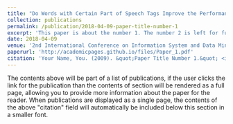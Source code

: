 ```yaml
---
title: "Do Words with Certain Part of Speech Tags Improve the Performance of Arabic Text Classification?"
collection: publications
permalink: /publication/2018-04-09-paper-title-number-1
excerpt: 'This paper is about the number 1. The number 2 is left for future work.'
date: 2018-04-09
venue: '2nd International Conference on Information System and Data Mining (ICISDM ’18)'
paperurl: 'http://academicpages.github.io/files/Paper_1.pdf'
citation: 'Your Name, You. (2009). &quot;Paper Title Number 1.&quot; <i>Journal 1</i>. 1(1).'
---
```



The contents above will be part of a list of publications, if the user clicks the link for the publication than the contents of section will be rendered as a full page, allowing you to provide more information about the paper for the reader. When publications are displayed as a single page, the contents of the above "citation" field will automatically be included below this section in a smaller font.

